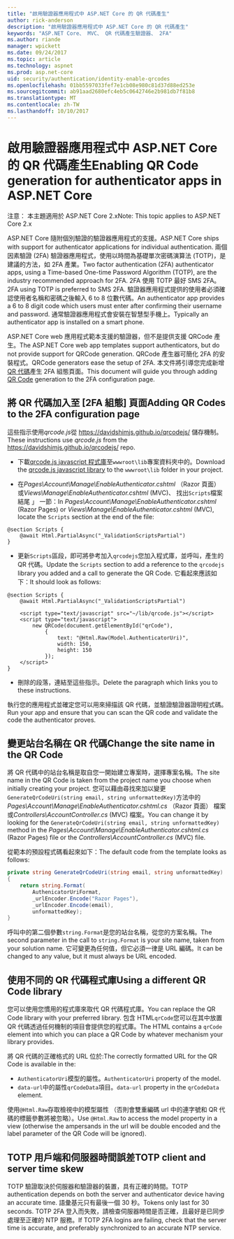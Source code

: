 ```yaml
---
title: "啟用驗證器應用程式中 ASP.NET Core 的 QR 代碼產生"
author: rick-anderson
description: "啟用驗證器應用程式中 ASP.NET Core 的 QR 代碼產生"
keywords: "ASP.NET Core、 MVC、 QR 代碼產生驗證器、 2FA"
ms.author: riande
manager: wpickett
ms.date: 09/24/2017
ms.topic: article
ms.technology: aspnet
ms.prod: asp.net-core
uid: security/authentication/identity-enable-qrcodes
ms.openlocfilehash: 01bb5597033fef7e1cb08e980c81d37d88ed253e
ms.sourcegitcommit: ab91aad2680efc4eb5c0642746e2b981db7f81b8
ms.translationtype: MT
ms.contentlocale: zh-TW
ms.lasthandoff: 10/10/2017
---
```

# <a name="enabling-qr-code-generation-for-authenticator-apps-in-aspnet-core"></a><span data-ttu-id="48495-104">啟用驗證器應用程式中 ASP.NET Core 的 QR 代碼產生</span><span class="sxs-lookup"><span data-stu-id="48495-104">Enabling QR Code generation for authenticator apps in ASP.NET Core</span></span>

<span data-ttu-id="48495-105">注意： 本主題適用於 ASP.NET Core 2.x</span><span class="sxs-lookup"><span data-stu-id="48495-105">Note: This topic applies to ASP.NET Core 2.x</span></span>

<span data-ttu-id="48495-106">ASP.NET Core 隨附個別驗證的驗證器應用程式的支援。</span><span class="sxs-lookup"><span data-stu-id="48495-106">ASP.NET Core ships with support for authenticator applications for individual authentication.</span></span> <span data-ttu-id="48495-107">兩個因素驗證 (2FA) 驗證器應用程式，使用以時間為基礎單次密碼演算法 (TOTP)，是建議的方法，如 2FA 產業。</span><span class="sxs-lookup"><span data-stu-id="48495-107">Two factor authentication (2FA) authenticator apps, using a Time-based One-time Password Algorithm (TOTP), are the industry recommended approach for 2FA.</span></span> <span data-ttu-id="48495-108">2FA 使用 TOTP 最好 SMS 2FA。</span><span class="sxs-lookup"><span data-stu-id="48495-108">2FA using TOTP is preferred to SMS 2FA.</span></span> <span data-ttu-id="48495-109">驗證器應用程式提供的使用者必須確認使用者名稱和密碼之後輸入 6 to 8 位數代碼。</span><span class="sxs-lookup"><span data-stu-id="48495-109">An authenticator app provides a 6 to 8 digit code which users must enter after confirming their username and password.</span></span> <span data-ttu-id="48495-110">通常驗證器應用程式會安裝在智慧型手機上。</span><span class="sxs-lookup"><span data-stu-id="48495-110">Typically an authenticator app is installed on a smart phone.</span></span>

<span data-ttu-id="48495-111">ASP.NET Core web 應用程式範本支援的驗證器，但不是提供支援 QRCode 產生。</span><span class="sxs-lookup"><span data-stu-id="48495-111">The ASP.NET Core web app templates support authenticators, but do not provide support for QRCode generation.</span></span> <span data-ttu-id="48495-112">QRCode 產生器可簡化 2FA 的安裝程式。</span><span class="sxs-lookup"><span data-stu-id="48495-112">QRCode generators ease the setup of 2FA.</span></span> <span data-ttu-id="48495-113">本文件將引導您完成新增[QR 代碼](https://wikipedia.org/wiki/QR_code)產生 2FA 組態頁面。</span><span class="sxs-lookup"><span data-stu-id="48495-113">This document will guide you through adding [QR Code](https://wikipedia.org/wiki/QR_code) generation to the 2FA configuration page.</span></span>

## <a name="adding-qr-codes-to-the-2fa-configuration-page"></a><span data-ttu-id="48495-114">將 QR 代碼加入至 [2FA 組態] 頁面</span><span class="sxs-lookup"><span data-stu-id="48495-114">Adding QR Codes to the 2FA configuration page</span></span>

<span data-ttu-id="48495-115">這些指示使用*qrcode.js*從 https://davidshimjs.github.io/qrcodejs/ 儲存機制。</span><span class="sxs-lookup"><span data-stu-id="48495-115">These instructions use *qrcode.js* from the https://davidshimjs.github.io/qrcodejs/ repo.</span></span>

* <span data-ttu-id="48495-116">下載[qrcode.js javascript 程式庫](https://davidshimjs.github.io/qrcodejs/)至`wwwroot\lib`專案資料夾中的。</span><span class="sxs-lookup"><span data-stu-id="48495-116">Download the [qrcode.js javascript library](https://davidshimjs.github.io/qrcodejs/) to the `wwwroot\lib` folder in your project.</span></span>

* <span data-ttu-id="48495-117">在*Pages\Account\Manage\EnableAuthenticator.cshtml* （Razor 頁面） 或*Views\Manage\EnableAuthenticator.cshtml* (MVC)、 找出`Scripts`檔案結尾 」 一節：</span><span class="sxs-lookup"><span data-stu-id="48495-117">In *Pages\Account\Manage\EnableAuthenticator.cshtml* (Razor Pages) or *Views\Manage\EnableAuthenticator.cshtml* (MVC), locate the `Scripts` section at the end of the file:</span></span>

```cshtml
@section Scripts {
    @await Html.PartialAsync("_ValidationScriptsPartial")
}
```

* <span data-ttu-id="48495-118">更新`Scripts`區段，即可將參考加入`qrcodejs`您加入程式庫，並呼叫，產生的 QR 代碼。</span><span class="sxs-lookup"><span data-stu-id="48495-118">Update the `Scripts` section to add a reference to the `qrcodejs` library you added and a call to generate the QR Code.</span></span> <span data-ttu-id="48495-119">它看起來應該如下：</span><span class="sxs-lookup"><span data-stu-id="48495-119">It should look as follows:</span></span>

```cshtml
@section Scripts {
    @await Html.PartialAsync("_ValidationScriptsPartial")

    <script type="text/javascript" src="~/lib/qrcode.js"></script>
    <script type="text/javascript">
        new QRCode(document.getElementById("qrCode"),
            {
                text: "@Html.Raw(Model.AuthenticatorUri)",
                width: 150,
                height: 150
            });
    </script>
}
```

* <span data-ttu-id="48495-120">刪除的段落，連結至這些指示。</span><span class="sxs-lookup"><span data-stu-id="48495-120">Delete the paragraph which links you to these instructions.</span></span>

<span data-ttu-id="48495-121">執行您的應用程式並確定您可以用來掃描該 QR 代碼，並驗證驗證器證明程式碼。</span><span class="sxs-lookup"><span data-stu-id="48495-121">Run your app and ensure that you can scan the QR code and validate the code the authenticator proves.</span></span>

## <a name="change-the-site-name-in-the-qr-code"></a><span data-ttu-id="48495-122">變更站台名稱在 QR 代碼</span><span class="sxs-lookup"><span data-stu-id="48495-122">Change the site name in the QR Code</span></span>

<span data-ttu-id="48495-123">將 QR 代碼中的站台名稱是取自您一開始建立專案時，選擇專案名稱。</span><span class="sxs-lookup"><span data-stu-id="48495-123">The site name in the QR Code is taken from the project name you choose when initially creating your project.</span></span> <span data-ttu-id="48495-124">您可以藉由尋找來加以變更`GenerateQrCodeUri(string email, string unformattedKey)`方法中的*Pages\Account\Manage\EnableAuthenticator.cshtml.cs* （Razor 頁面） 檔案或*Controllers\AccountController.cs* (MVC) 檔案。</span><span class="sxs-lookup"><span data-stu-id="48495-124">You can change it by looking for the `GenerateQrCodeUri(string email, string unformattedKey)` method in the *Pages\Account\Manage\EnableAuthenticator.cshtml.cs* (Razor Pages) file or the *Controllers\AccountController.cs* (MVC) file.</span></span> 

<span data-ttu-id="48495-125">從範本的預設程式碼看起來如下：</span><span class="sxs-lookup"><span data-stu-id="48495-125">The default code from the template looks as follows:</span></span>

```c#
private string GenerateQrCodeUri(string email, string unformattedKey)
{
    return string.Format(
        AuthenicatorUriFormat,
        _urlEncoder.Encode("Razor Pages"),
        _urlEncoder.Encode(email),
        unformattedKey);
}
```

<span data-ttu-id="48495-126">呼叫中的第二個參數`string.Format`是您的站台名稱，從您的方案名稱。</span><span class="sxs-lookup"><span data-stu-id="48495-126">The second parameter in the call to `string.Format` is your site name, taken from your solution name.</span></span> <span data-ttu-id="48495-127">它可變更為任何值，但它必須一律是 URL 編碼。</span><span class="sxs-lookup"><span data-stu-id="48495-127">It can be changed to any value, but it must always be URL encoded.</span></span>

## <a name="using-a-different-qr-code-library"></a><span data-ttu-id="48495-128">使用不同的 QR 代碼程式庫</span><span class="sxs-lookup"><span data-stu-id="48495-128">Using a different QR Code library</span></span>

<span data-ttu-id="48495-129">您可以使用您慣用的程式庫來取代 QR 代碼程式庫。</span><span class="sxs-lookup"><span data-stu-id="48495-129">You can replace the QR Code library with your preferred library.</span></span> <span data-ttu-id="48495-130">包含 HTML`qrCode`您可以在其中放置 QR 代碼透過任何機制的項目會提供您的程式庫。</span><span class="sxs-lookup"><span data-stu-id="48495-130">The HTML contains a `qrCode` element into which you can place a QR Code by whatever mechanism your library provides.</span></span>

<span data-ttu-id="48495-131">將 QR 代碼的正確格式的 URL 位於:</span><span class="sxs-lookup"><span data-stu-id="48495-131">The correctly formatted URL for the QR Code is available in the:</span></span>

* <span data-ttu-id="48495-132">`AuthenticatorUri`模型的屬性。</span><span class="sxs-lookup"><span data-stu-id="48495-132">`AuthenticatorUri` property of the model.</span></span>
* <span data-ttu-id="48495-133">`data-url`中的屬性`qrCodeData`項目。</span><span class="sxs-lookup"><span data-stu-id="48495-133">`data-url` property in the `qrCodeData` element.</span></span> 

<span data-ttu-id="48495-134">使用`@Html.Raw`存取檢視中的模型屬性 （否則會雙重編碼 url 中的連字號和 QR 代碼的標籤參數將被忽略）。</span><span class="sxs-lookup"><span data-stu-id="48495-134">Use `@Html.Raw` to access the model property in a view (otherwise the ampersands in the url will be double encoded and the label parameter of the QR Code will be ignored).</span></span>

## <a name="totp-client-and-server-time-skew"></a><span data-ttu-id="48495-135">TOTP 用戶端和伺服器時間誤差</span><span class="sxs-lookup"><span data-stu-id="48495-135">TOTP client and server time skew</span></span>

<span data-ttu-id="48495-136">TOTP 驗證取決於伺服器和驗證器的裝置，具有正確的時間。</span><span class="sxs-lookup"><span data-stu-id="48495-136">TOTP authentication depends on both the server and authenticator device having an accurate time.</span></span> <span data-ttu-id="48495-137">語彙基元只有最後一個 30 秒。</span><span class="sxs-lookup"><span data-stu-id="48495-137">Tokens only last for 30 seconds.</span></span> <span data-ttu-id="48495-138">TOTP 2FA 登入而失敗，請檢查伺服器時間是否正確，且最好是已同步處理至正確的 NTP 服務。</span><span class="sxs-lookup"><span data-stu-id="48495-138">If TOTP 2FA logins are failing, check that the server time is accurate, and preferably synchronized to an accurate NTP service.</span></span>
